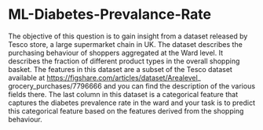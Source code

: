 # ML-Diabetes-Prevalance-Rate
The objective of this question is to gain insight from a dataset released by Tesco store, a large supermarket chain in UK. The dataset describes the purchasing behaviour of shoppers aggregated at the Ward level. It describes the fraction of different product types in the overall shopping basket. The features in this dataset are a subset of the Tesco dataset available at https://figshare.com/articles/dataset/Arealevel_ grocery_purchases/7796666 and you can find the description of the various fields there. The last column in this dataset is a categorical feature that captures the diabetes prevalence rate in the ward and your task is to predict this categorical feature based on the features derived from the shopping behaviour.
